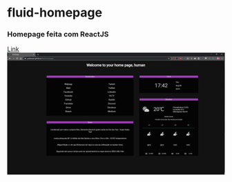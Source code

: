 # fluid-homepage
### Homepage feita com ReactJS
[Link](https://guilhxavier.github.io/fluid-homepage/)
![Screenshot](./homepage.png)
